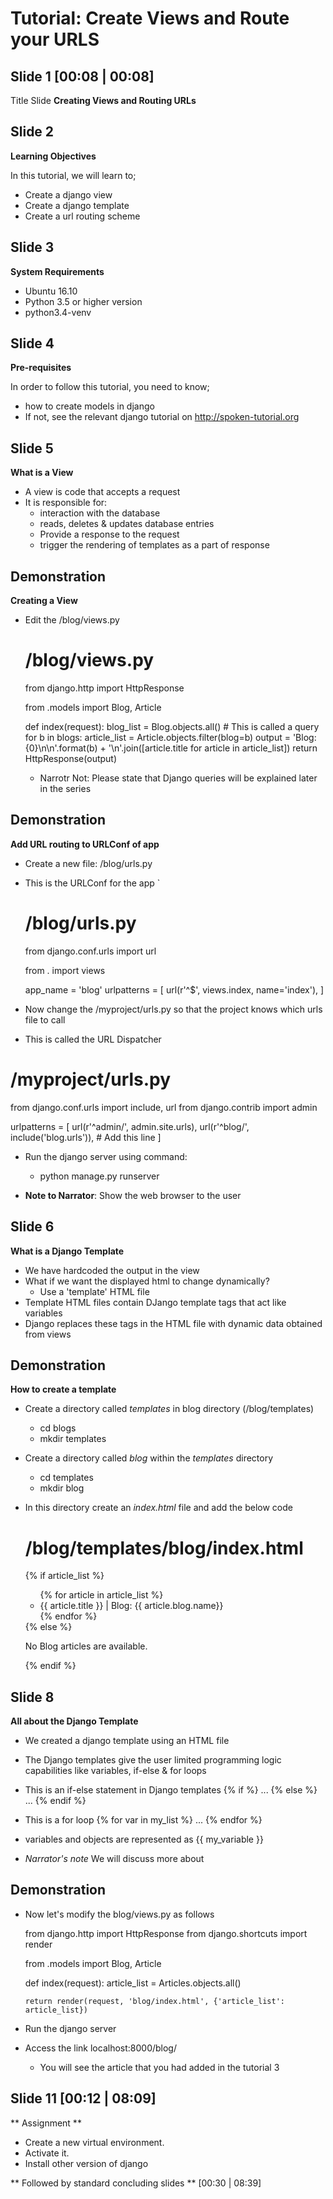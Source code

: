 Tutorial: Create Views and Route your URLS
===========================================

Slide 1 [00:08 | 00:08]
------------
Title Slide
**Creating Views and Routing URLs**

Slide 2
--------------

**Learning Objectives**

In this tutorial, we will learn to;
  - Create a django view
  - Create a django template
  - Create a url routing scheme

Slide 3
---------------

**System Requirements**
  - Ubuntu 16.10
  - Python 3.5 or higher version
  - python3.4-venv
  
Slide 4
---------------

**Pre-requisites**

In order to follow this tutorial, you need to know;
  - how to create models in django
  - If not, see the relevant django tutorial on http://spoken-tutorial.org

Slide 5 
------------
**What is a View**
  - A view is code that accepts a request
  - It is responsible for:
    - interaction with the database
    - reads, deletes & updates database entries
    - Provide a response to the request
    - trigger the rendering of templates as a part of response

Demonstration
-----------
**Creating a View**
  - Edit the /blog/views.py

    # /blog/views.py
    from django.http import HttpResponse

    from .models import Blog, Article

    def index(request):
        blog_list = Blog.objects.all() # This is called a query
        for b in blogs:
            article_list = Article.objects.filter(blog=b)
        output = 'Blog: {0}\n\n'.format(b) + '\n'.join([article.title for article in article_list])
        return HttpResponse(output)

    - Narrotr Not: Please state that Django queries will be explained later in the series

Demonstration
-----------
**Add URL routing to URLConf of app**
  - Create a new file: /blog/urls.py
  - This is the URLConf for the app
  `
    # /blog/urls.py
    from django.conf.urls import url
    
    from . import views
    
    app_name = 'blog'
    urlpatterns = [
        url(r'^$', views.index, name='index'),
    ]

  - Now change the /myproject/urls.py so that the project knows which urls file to call
  - This is called the URL Dispatcher
  
  # /myproject/urls.py
  from django.conf.urls import include, url
  from django.contrib import admin

  urlpatterns = [
      url(r'^admin/', admin.site.urls),
      url(r'^blog/', include('blog.urls')), # Add this line
  ]

  - Run the django server using command:
    - python manage.py runserver

  - **Note to Narrator**: Show the web browser to the user


 Slide 6
------------
**What is a Django Template**
  - We have hardcoded the output in the view
  - What if we want the displayed html to change dynamically?
    - Use a 'template' HTML file
  - Template HTML files contain DJango template tags that act like variables
  - Django replaces these tags in the HTML file with dynamic data obtained from views

 Demonstration
----------------
**How to create a template**

  - Create a directory called *templates* in blog directory (/blog/templates)
    - cd blogs
    - mkdir templates
  - Create a directory called *blog* within the *templates* directory
    - cd templates
    - mkdir blog
  - In this directory create an *index.html* file and add the below code
  
    # /blog/templates/blog/index.html
    {% if article_list %}
        <ul>
        {% for article in article_list %}
            <li>{{ article.title }} | Blog: {{ article.blog.name}}</li>
        {% endfor %}
        </ul>
    {% else %}
        <p>No Blog articles are available.</p>
    {% endif %}

Slide 8
-----------
**All about the Django Template**

  - We created a django template using an HTML file
  - The Django templates give the user limited programming logic capabilities like variables, if-else & for loops
  - This is an if-else statement in Django templates
      {% if %}
        ...
      {% else %}
        ...
      {% endif %}
      
  - This is a for loop
      {% for var in my_list %}
        ...
      {% endfor %}
      
  - variables and objects are represented as {{ my_variable }}
  - *Narrator's note* We will discuss more about 

Demonstration
----------------
  - Now let's modify the blog/views.py as follows
    
    from django.http import HttpResponse
    from django.shortcuts import render
    
    
    from .models import Blog, Article

    def index(request):
        article_list = Articles.objects.all()
        
        return render(request, 'blog/index.html', {'article_list': article_list})

  - Run the django server
  - Access the link localhost:8000/blog/
    - You will see the article that you had added in the tutorial 3


Slide 11 [00:12 | 08:09]
---------------   
** Assignment ** 
 - Create a new virtual environment.
 - Activate it.
 - Install other version of django

 ** Followed by standard concluding slides ** [00:30 | 08:39] 
